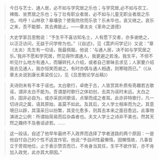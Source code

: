 > 今日与艺士、通人居，必不如与学究居之乐也；与学究居,必不如与农工、裨贩、坐贾居之乐也；与丁壮有职业者居，必不如与儿童无职业者居之乐也。呜呼！山林欤？皋壤欤？使我欣欣而乐欤？乐未毕也，哀又继之。哀乐之来，吾不能御，其去弗能止。——章太炎《革命之道德》

> 大史学家吕思勉说：“予生平不喜访知名士，人有愿下交者，亦多谢绝之，以泛泛访问，无益于问学修为也。”（《自述》，见《蒿庐问学记》）又说：“章（太炎）先生有一句话，我最佩服。他说：‘与通人居，决不如与学究居之乐。’我并不愿和学究居，然见得所谓通人，我更避之若浼。我生平，不但不听见什么地方有通人，而辗转托人介绍，或者自己冒昧去求见；人家要介绍我去见通人，我亦恒笑而谢之。有时亦偶与通人相遇，则寒暄而已。”（《从章太炎说到康长素梁任公》，见《吕思勉论学丛稿》）

> 夫诗则未有不本于谣也。太白歌行，卓绝于古，人皆赏其朴质有奇趣若古歌谣，谓非太白不能为。吾谓是时歌行之体初创，去其为谣时未远。太白之诗，固非必自为，或亦采民间歌谣，点窜而成之者耳。此亦非特歌行，凡一切诗词之属，语其原始，盖莫不如此。及其后，文人学士相率而为之。其意境日以辟，其藻采日以纷繁，其变化愈多，则其去本来之面目愈远，此事物演进之公例：所谓始简易而后杂森者也。夫文人学士之诗非不美也，然其天然之趣终不及巷谣谚若。……

> 这一段话，自述了他早年最终不入政界而选择了学者道路的两个原因：一是他自忖自己的个性不适宜作官。他说:“予自间性最懒惰，因懒惰故，凡事皆立于旁观地位，止于表示赞否而已，不肯身当其任，生平不欲作官，亦不肯加入政党，此亦其大原因。”
